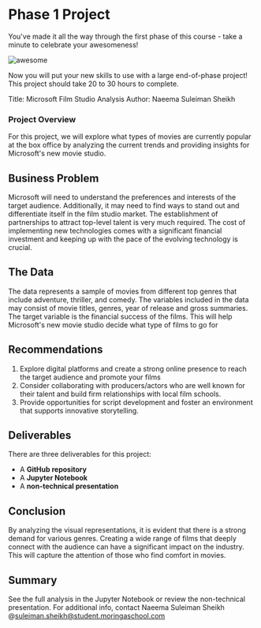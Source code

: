 # Phase 1 Project

You've made it all the way through the first phase of this course - take a minute to celebrate your awesomeness!

![awesome](https://raw.githubusercontent.com/learn-co-curriculum/dsc-phase-1-project/master/awesome.gif)

Now you will put your new skills to use with a large end-of-phase project! This project should take 20 to 30 hours to complete.

Title: Microsoft Film Studio Analysis
Author: Naeema Suleiman Sheikh

### Project Overview

For this project, we will explore what types of movies are currently popular at the box office by analyzing the current trends and providing insights for Microsoft's new movie studio.

## Business Problem

Microsoft will need to understand the preferences and interests of the target audience. Additionally, it may need to find ways to stand out and differentiate itself in the film studio market. The establishment of partnerships to attract top-level talent is very much required.  The cost of implementing new technologies comes with a significant financial investment and keeping up with the pace of the evolving technology is crucial.

## The Data

The data represents a sample of movies from different top genres that include adventure, thriller, and comedy. The variables included in the data may consist of movie titles, genres, year of release and gross summaries. The target variable is the financial success of the films. This will help Microsoft's new movie studio decide what type of films to go for   
## Recommendations
1. Explore digital platforms and create a strong online presence to reach the target audience and promote your films
2. Consider collaborating with producers/actors who are well known for their talent and build firm relationships with local film schools.
3. Provide opportunities for script development and foster an environment that supports innovative storytelling.
## Deliverables

There are three deliverables for this project:

* A **GitHub repository**
* A **Jupyter Notebook**
* A **non-technical presentation**

## Conclusion
By analyzing the visual representations, it is evident that there is a strong demand for various genres. Creating a wide range of films that deeply connect with the audience can have a significant impact on the industry. This will capture the attention of those who find comfort in movies. 

## Summary

See the full analysis in the Jupyter Notebook or review the non-technical presentation.
For additional info, contact Naeema Suleiman Sheikh @suleiman.sheikh@student.moringaschool.com

